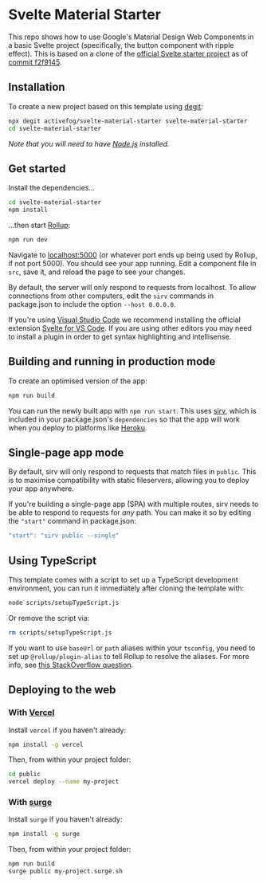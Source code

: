 # Svelte Material Starter

This repo shows how to use Google's Material Design Web Components in a basic Svelte project (specifically, the button component with ripple effect). This is based on a clone of the [official Svelte starter project](https://github.com/sveltejs/template) as of [commit f2f9145](https://github.com/sveltejs/template/tree/f2f91456936562571e6ae9bbe017a54a7e044202).

## Installation

To create a new project based on this template using [degit](https://github.com/Rich-Harris/degit):

```bash
npx degit activefog/svelte-material-starter svelte-material-starter
cd svelte-material-starter
```

_Note that you will need to have [Node.js](https://nodejs.org) installed._

## Get started

Install the dependencies...

```bash
cd svelte-material-starter
npm install
```

...then start [Rollup](https://rollupjs.org):

```bash
npm run dev
```

Navigate to [localhost:5000](http://localhost:5000) (or whatever port ends up being used by Rollup, if not port 5000). You should see your app running. Edit a component file in `src`, save it, and reload the page to see your changes.

By default, the server will only respond to requests from localhost. To allow connections from other computers, edit the `sirv` commands in package.json to include the option `--host 0.0.0.0`.

If you're using [Visual Studio Code](https://code.visualstudio.com/) we recommend installing the official extension [Svelte for VS Code](https://marketplace.visualstudio.com/items?itemName=svelte.svelte-vscode). If you are using other editors you may need to install a plugin in order to get syntax highlighting and intellisense.

## Building and running in production mode

To create an optimised version of the app:

```bash
npm run build
```

You can run the newly built app with `npm run start`. This uses [sirv](https://github.com/lukeed/sirv), which is included in your package.json's `dependencies` so that the app will work when you deploy to platforms like [Heroku](https://heroku.com).

## Single-page app mode

By default, sirv will only respond to requests that match files in `public`. This is to maximise compatibility with static fileservers, allowing you to deploy your app anywhere.

If you're building a single-page app (SPA) with multiple routes, sirv needs to be able to respond to requests for _any_ path. You can make it so by editing the `"start"` command in package.json:

```js
"start": "sirv public --single"
```

## Using TypeScript

This template comes with a script to set up a TypeScript development environment, you can run it immediately after cloning the template with:

```bash
node scripts/setupTypeScript.js
```

Or remove the script via:

```bash
rm scripts/setupTypeScript.js
```

If you want to use `baseUrl` or `path` aliases within your `tsconfig`, you need to set up `@rollup/plugin-alias` to tell Rollup to resolve the aliases. For more info, see [this StackOverflow question](https://stackoverflow.com/questions/63427935/setup-tsconfig-path-in-svelte).

## Deploying to the web

### With [Vercel](https://vercel.com)

Install `vercel` if you haven't already:

```bash
npm install -g vercel
```

Then, from within your project folder:

```bash
cd public
vercel deploy --name my-project
```

### With [surge](https://surge.sh/)

Install `surge` if you haven't already:

```bash
npm install -g surge
```

Then, from within your project folder:

```bash
npm run build
surge public my-project.surge.sh
```
